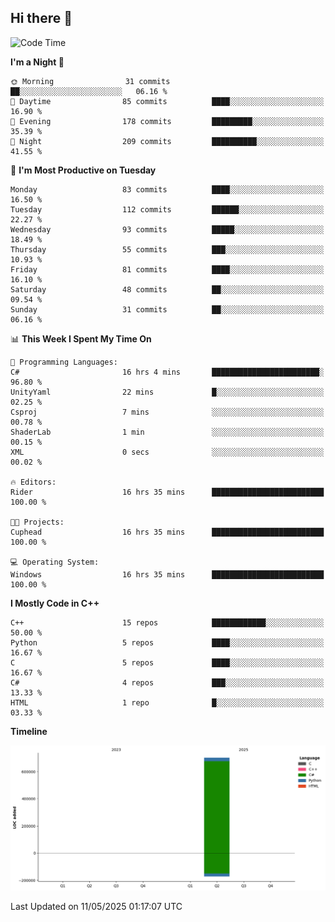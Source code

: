## Hi there 👋

<!--
**wxrstvrsn/wxrstvrsn** is a ✨ _special_ ✨ repository because its `README.md` (this file) appears on your GitHub profile.

Here are some ideas to get you started:

- 🔭 I’m currently working on ...
- 🌱 I’m currently learning ...
- 👯 I’m looking to collaborate on ...
- 🤔 I’m looking for help with ...
- 💬 Ask me about ...
- 📫 How to reach me: ...
- 😄 Pronouns: ...
- ⚡ Fun fact: ...
-->
<!--START_SECTION:waka-->
![Code Time](http://img.shields.io/badge/Code%20Time-103%20hrs%2015%20mins-blue)

**I'm a Night 🦉** 

```text
🌞 Morning                31 commits          ██░░░░░░░░░░░░░░░░░░░░░░░   06.16 % 
🌆 Daytime                85 commits          ████░░░░░░░░░░░░░░░░░░░░░   16.90 % 
🌃 Evening                178 commits         █████████░░░░░░░░░░░░░░░░   35.39 % 
🌙 Night                  209 commits         ██████████░░░░░░░░░░░░░░░   41.55 % 
```
📅 **I'm Most Productive on Tuesday** 

```text
Monday                   83 commits          ████░░░░░░░░░░░░░░░░░░░░░   16.50 % 
Tuesday                  112 commits         ██████░░░░░░░░░░░░░░░░░░░   22.27 % 
Wednesday                93 commits          █████░░░░░░░░░░░░░░░░░░░░   18.49 % 
Thursday                 55 commits          ███░░░░░░░░░░░░░░░░░░░░░░   10.93 % 
Friday                   81 commits          ████░░░░░░░░░░░░░░░░░░░░░   16.10 % 
Saturday                 48 commits          ██░░░░░░░░░░░░░░░░░░░░░░░   09.54 % 
Sunday                   31 commits          ██░░░░░░░░░░░░░░░░░░░░░░░   06.16 % 
```


📊 **This Week I Spent My Time On** 

```text
💬 Programming Languages: 
C#                       16 hrs 4 mins       ████████████████████████░   96.80 % 
UnityYaml                22 mins             █░░░░░░░░░░░░░░░░░░░░░░░░   02.25 % 
Csproj                   7 mins              ░░░░░░░░░░░░░░░░░░░░░░░░░   00.78 % 
ShaderLab                1 min               ░░░░░░░░░░░░░░░░░░░░░░░░░   00.15 % 
XML                      0 secs              ░░░░░░░░░░░░░░░░░░░░░░░░░   00.02 % 

🔥 Editors: 
Rider                    16 hrs 35 mins      █████████████████████████   100.00 % 

🐱‍💻 Projects: 
Cuphead                  16 hrs 35 mins      █████████████████████████   100.00 % 

💻 Operating System: 
Windows                  16 hrs 35 mins      █████████████████████████   100.00 % 
```

**I Mostly Code in C++** 

```text
C++                      15 repos            ████████████░░░░░░░░░░░░░   50.00 % 
Python                   5 repos             ████░░░░░░░░░░░░░░░░░░░░░   16.67 % 
C                        5 repos             ████░░░░░░░░░░░░░░░░░░░░░   16.67 % 
C#                       4 repos             ███░░░░░░░░░░░░░░░░░░░░░░   13.33 % 
HTML                     1 repo              █░░░░░░░░░░░░░░░░░░░░░░░░   03.33 % 
```



**Timeline**

![Lines of Code chart](https://raw.githubusercontent.com/wxrstvrsn/wxrstvrsn/main/assets/bar_graph.png)


 Last Updated on 11/05/2025 01:17:07 UTC
<!--END_SECTION:waka-->
